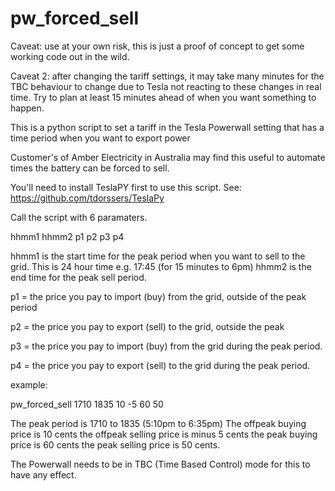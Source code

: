 # pw_forced_sell

Caveat: use at your own risk, this is just a proof of concept to get some working code out in the wild.

Caveat 2: after changing the tariff settings, it may take many minutes for the TBC behaviour to change due to Tesla not reacting to these changes in real time. Try to plan at least 15 minutes ahead of when you want something to happen.

This is a python script to set a tariff in the Tesla Powerwall setting that has a time period when you want to export power

Customer's of Amber Electricity in Australia may find this useful to automate times the battery can be forced to sell.

You'll need to install TeslaPY first to use this script.
 See: https://github.com/tdorssers/TeslaPy

Call the script with 6 paramaters.

hhmm1 hhmm2 p1 p2 p3 p4

hhmm1 is the start time for the peak period when you want to sell to the grid.  This is 24 hour time e.g. 17:45 (for 15 minutes to 6pm)
hhmm2 is the end time for the peak sell period.

p1 = the price you pay to import (buy) from the grid, outside of the peak period

p2 = the price you pay to export (sell) to the grid, outside the peak

p3 = the price you pay to import (buy) from the grid during the peak period.

p4 = the price you pay to export (sell) to the grid during the peak period.

example:

pw_forced_sell 1710 1835 10 -5 60 50

The peak period is 1710 to 1835  (5:10pm to 6:35pm)
The offpeak buying price is 10 cents
the offpeak selling price is minus 5 cents
the peak buying price is 60 cents
the peak selling price is 50 cents.

The Powerwall needs to be in TBC (Time Based Control) mode for this to have any effect.

